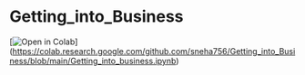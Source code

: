 # Getting_into_Business

[![Open in Colab](https://colab.research.google.com/assets/colab-badge.svg)]
(https://colab.research.google.com/github.com/sneha756/Getting_into_Business/blob/main/Getting_into_business.ipynb) 
